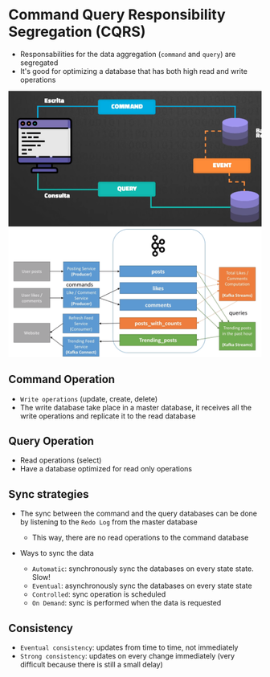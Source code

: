 # Command Query Responsibility Segregation (CQRS)

- Responsabilities for the data aggregation (`command` and `query`) are segregated
- It's good for optimizing a database that has both high read and write operations

![CQRS Databases](images/cqrs-databases.png)
![CQRS](images/cqrs.png)

## Command Operation

- `Write operations` (update, create, delete)
- The write database take place in a master database, it receives all the write operations and replicate it to the read database

## Query Operation

- Read operations (select)
- Have a database optimized for read only operations

## Sync strategies

- The sync between the command and the query databases can be done by listening to the `Redo Log` from the master database
  - This way, there are no read operations to the command database

- Ways to sync the data
  - `Automatic`: synchronously sync the databases on every state state. Slow!
  - `Eventual`: asynchronously sync the databases on every state state
  - `Controlled`: sync operation is scheduled
  - `On Demand`: sync is performed when the data is requested

## Consistency

- `Eventual consistency`: updates from time to time, not immediately
- `Strong consistency`: updates on every change immediately (very difficult because there is still a small delay)
